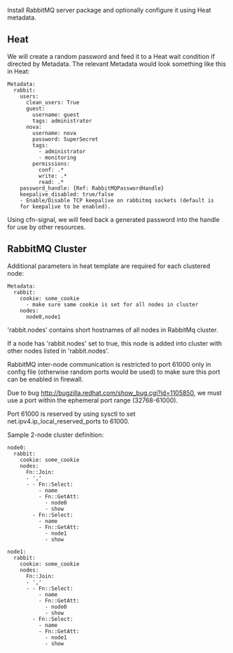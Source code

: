 Install RabbitMQ server package and optionally configure it using Heat
metadata.

Heat
----

We will create a random password and feed it to a Heat wait condition
if directed by Metadata. The relevant Metadata would look something like
this in Heat:

    Metadata:
      rabbit:
        users:
          clean_users: True
          guest:
            username: guest
            tags: administrator
          nova:
            username: nova
            password: SuperSecret
            tags: 
              - administrator
              - monitoring
            permissions:
              conf: .*
              write: .*
              read: .*
        password_handle: {Ref: RabbitMQPasswordHandle}
        keepalive_disabled: true/false
        - Enable/Disable TCP keepalive on rabbitmq sockets (default is
        for keepalive to be enabled).

Using cfn-signal, we will feed back a generated password into the handle
for use by other resources.


RabbitMQ Cluster
----------------

Additional parameters in heat template are required for each clustered node:

    Metadata:
      rabbit:
        cookie: some_cookie
          - make sure same cookie is set for all nodes in cluster
        nodes:
          node0,node1

'rabbit.nodes' contains short hostnames of all nodes in RabbitMq cluster.

If a node has 'rabbit.nodes' set to true, this node is added into
cluster with other nodes listed in 'rabbit.nodes'.

RabbitMQ inter-node communication is restricted to port 61000 only in config file
(otherwise random ports would be used) to make sure this port can be enabled in
firewall.

Due to bug http://bugzilla.redhat.com/show_bug.cgi?id=1105850, we must use a port
within the ephemeral port range (32768-61000).

Port 61000 is reserved by using sysctl to set net.ipv4.ip_local_reserved_ports
to 61000.

Sample 2-node cluster definition:

    node0:
      rabbit:
        cookie: some_cookie
        nodes:
          Fn::Join:
          - ','
          - - Fn::Select:
              - name
              - Fn::GetAtt:
                - node0
                - show
            - Fn::Select:
              - name
              - Fn::GetAtt:
                - node1
                - show

    node1:
      rabbit:
        cookie: some_cookie
        nodes:
          Fn::Join:
          - ','
          - - Fn::Select:
              - name
              - Fn::GetAtt:
                - node0
                - show
            - Fn::Select:
              - name
              - Fn::GetAtt:
                - node1
                - show
